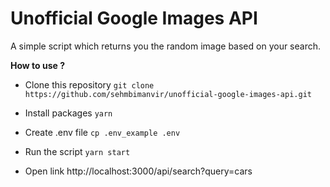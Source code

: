 # Unofficial Google Images API

A simple script which returns you the random image based on your search.

**How to use ?**
* Clone this repository
```git clone https://github.com/sehmbimanvir/unofficial-google-images-api.git```

* Install packages
```yarn```

* Create .env file
```cp .env_example .env```

* Run the script
```yarn start```

* Open link
http://localhost:3000/api/search?query=cars